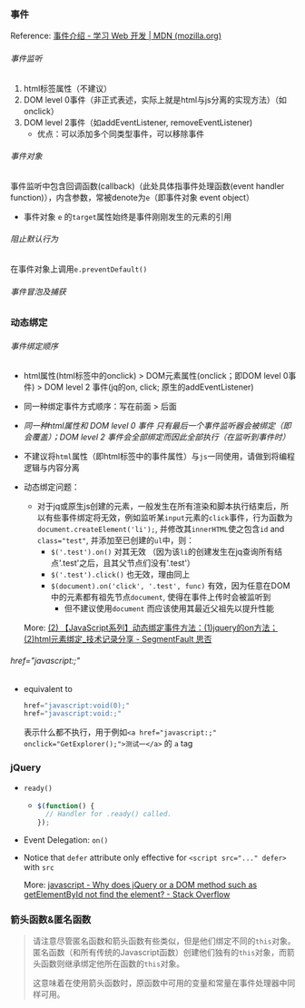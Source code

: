 ### 事件

Reference: [事件介绍 - 学习 Web 开发 | MDN (mozilla.org)](https://developer.mozilla.org/zh-CN/docs/Learn/JavaScript/Building_blocks/Events)

###### 事件监听

1. html标签属性（不建议）
2. DOM level 0事件（非正式表述，实际上就是html与js分离的实现方法）（如onclick）
3. DOM level 2事件（如addEventListener, removeEventListener)
   * 优点：可以添加多个同类型事件，可以移除事件

###### 事件对象

事件监听中包含回调函数(callback)（此处具体指事件处理函数(event handler function)），内含参数，常被denote为`e`（即事件对象 event object）

* 事件对象 `e` 的`target`属性始终是事件刚刚发生的元素的引用

###### 阻止默认行为

在事件对象上调用`e.preventDefault()`

###### 事件冒泡及捕获



### 动态绑定

###### 事件绑定顺序

* html属性(html标签中的onclick) > DOM元素属性(onclick；即DOM level 0事件) > DOM level 2 事件(jq的on, click; 原生的addEventListener)

* 同一种绑定事件方式顺序：写在前面 > 后面

* *同一种html属性和 DOM level 0 事件 只有最后一个事件监听器会被绑定（即会覆盖）；DOM level 2 事件会全部绑定而因此全部执行（在监听到事件时）*

* 不建议将`html`属性（即html标签中的事件属性）与`js`一同使用，请做到将编程逻辑与内容分离

* 动态绑定问题：

  * 对于jq或原生js创建的元素，一般发生在所有渲染和脚本执行结束后，所以有些事件绑定将无效，例如监听某`input`元素的`click`事件，行为函数为`document.createElement('li');`, 并修改其`innerHTML`使之包含`id` and `class="test"`, 并添加至已创建的`ul`中，则：
    * `$('.test').on()` 对其无效 （因为该`li`的创建发生在jq查询所有结点'.test'之后，且其父节点们没有'.test'）
    * `$('.test').click()` 也无效，理由同上
    * `$(document).on('click', '.test', func)` 有效，因为任意在DOM中的元素都有祖先节点`document`, 使得在事件上传时会被监听到
      * 但不建议使用`document` 而应该使用其最近父祖先以提升性能

  More: [(2) 【JavaScript系列】动态绑定事件方法：(1)jquery的on方法；(2)html元素绑定_技术记录分享 - SegmentFault 思否](https://segmentfault.com/a/1190000019864627)

###### href="javascript:;"

* equivalent to 

  ```js
  href="javascript:void(0);"
  href="javascript:void:;"
  ```

  表示什么都不执行，用于例如` <a href="javascript:;"  onclick="GetExplorer();">测试一</a> ` 的 `a` tag

### jQuery

* `ready()`

  * ```js
    $(function() {
      // Handler for .ready() called.
    });
    ```

* Event Delegation: `on()`

* Notice that `defer` attribute only effective for `<script src="..." defer>` with `src`

  More: [javascript - Why does jQuery or a DOM method such as getElementById not find the element? - Stack Overflow](https://stackoverflow.com/questions/14028959/why-does-jquery-or-a-dom-method-such-as-getelementbyid-not-find-the-element)

### 箭头函数&匿名函数

> 请注意尽管匿名函数和箭头函数有些类似，但是他们绑定不同的`this`对象。匿名函数（和所有传统的Javascript函数）创建他们独有的`this`对象，而箭头函数则继承绑定他所在函数的`this`对象。
>
> 这意味着在使用箭头函数时，原函数中可用的变量和常量在事件处理器中同样可用。

